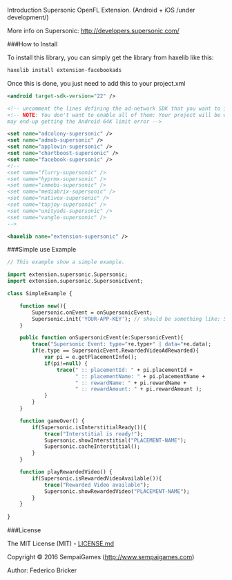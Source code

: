 Introduction
Supersonic OpenFL Extension. (Android + iOS /under development/)

More info on Supersonic: http://developers.supersonic.com/



###How to Install

To install this library, you can simply get the library from haxelib like this:
```bash
haxelib install extension-facebookads
```

Once this is done, you just need to add this to your project.xml
```xml
<android target-sdk-version="22" />

<!-- uncomment the lines defining the ad-network SDK that you want to include on your project-->
<!-- NOTE: You don't want to enable all of them: Your project will be weight too much and you
may end-up getting the Android 64K limit error -->

<set name="adcolony-supersonic" />
<set name="admob-supersonic" />
<set name="applovin-supersonic" />
<set name="chartboost-supersonic" />
<set name="facebook-supersonic" />
<!--
<set name="flurry-supersonic" />
<set name="hyprmx-supersonic" />
<set name="inmobi-supersonic" />
<set name="mediabrix-supersonic" />
<set name="nativex-supersonic" />
<set name="tapjoy-supersonic" />
<set name="unityads-supersonic" />
<set name="vungle-supersonic" />
-->

<haxelib name="extension-supersonic" />
```

###Simple use Example

```haxe
// This example show a simple example.

import extension.supersonic.Supersonic;
import extension.supersonic.SupersonicEvent;

class SimpleExample {

	function new(){
		Supersonic.onEvent = onSupersonicEvent;
		Supersonic.init('YOUR-APP-KEY'); // should be something like: 5c33ac32
	}

	public function onSupersonicEvent(e:SupersonicEvent){
		trace("Supersonic Event: type="+e.type+" | data="+e.data);
		if(e.type == SupersonicEvent.RewardedVideoAdRewarded){
			var pi = e.getPlacementInfo();
			if(pi!=null) {
				trace(" :: placementId: " + pi.placementId +
					  " :: placementName: " + pi.placementName +
					  " :: rewardName: " + pi.rewardName +
					  " :: rewardAmount: " + pi.rewardAmount );
			}
		}
	}

	function gameOver() {
		if(Supersonic.isInterstitialReady()){
			trace("Interstitial is ready!");
			Supersonic.showInterstitial("PLACEMENT-NAME");
			Supersonic.cacheInterstitial();
		}
	}

	function playRewardedVideo() {
		if(Supersonic.isRewardedVideoAvailable()){
			trace("Rewarded Video available");
			Supersonic.showRewardedVideo("PLACEMENT-NAME");
		}
	}
	
}

```

###License

The MIT License (MIT) - [LICENSE.md](LICENSE.md)

Copyright &copy; 2016 SempaiGames (http://www.sempaigames.com)

Author: Federico Bricker
